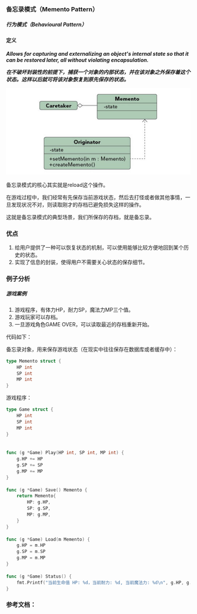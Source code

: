 ### 备忘录模式（Memento Pattern）

##### 行为模式（Behavioural Pattern）

#### 定义

***Allows for capturing and externalizing an object's internal state so that it can be restored later, all without violating encapsulation.***

***在不破坏封装性的前提下，捕获一个对象的内部状态，并在该对象之外保存着这个状态。这样以后就可将该对象恢复到原先保存的状态。***

![Memento Pattern UML](https://github.com/nox60/go-design-pattern/blob/master/images/memento_pattern.png)

备忘录模式的核心其实就是reload这个操作。

在游戏过程中，我们经常有先保存当前游戏状态，然后去打怪或者做其他事情，一旦发现状况不对，则读取刚才的存档已避免损失这样的操作。

这就是备忘录模式的典型场景，我们所保存的存档，就是备忘录。

### 优点
1. 给用户提供了一种可以恢复状态的机制，可以使用能够比较方便地回到某个历史的状态。
2. 实现了信息的封装，使得用户不需要关心状态的保存细节。

### 例子分析

##### 游戏案例

1. 游戏程序，有体力HP，耐力SP，魔法力MP三个值。
2. 游戏玩家可以存档。
3. 一旦游戏角色GAME OVER，可以读取最近的存档重新开始。

代码如下：

备忘录对象，用来保存游戏状态（在现实中往往保存在数据库或者缓存中）：
```go
type Memento struct {
	HP int
	SP int
	MP int
}
```

游戏程序：
```go
type Game struct {
	HP int
	SP int
	MP int
}


func (g *Game) Play(HP int, SP int, MP int) {
	g.HP += HP
	g.SP += SP
	g.MP += MP
}

func (g *Game) Save() Memento {
	return Memento{
		HP: g.HP,
		SP: g.SP,
		MP: g.MP,
	}
}

func (g *Game) Load(m Memento) {
	g.HP = m.HP
	g.SP = m.SP
	g.MP = m.MP
}

func (g *Game) Status() {
	fmt.Printf("当前生命值 HP: %d，当前耐力: %d, 当前魔法力: %d\n", g.HP, g.SP, g.MP)
}
```


### 参考文档：
